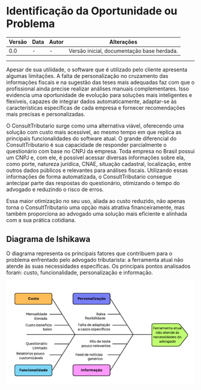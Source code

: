 # Identificação da Oportunidade ou Problema

| Versão | Data | Autor | Alterações |
|--------|------|-------|------------|
| 0.0    | -    | -     | Versão inicial, documentação base herdada. |

---

Apesar de sua utilidade, o software que é utilizado pelo cliente apresenta algumas limitações. A falta de personalização no cruzamento das informações fiscais e na sugestão das teses mais adequadas faz com que o profissional ainda precise realizar análises manuais complementares. Isso evidencia uma oportunidade de evolução para soluções mais inteligentes e flexíveis, capazes de integrar dados automaticamente, adaptar-se às características específicas de cada empresa e fornecer recomendações mais precisas e personalizadas.

O ConsultTributario surge como uma alternativa viável, oferecendo uma solução com custo mais acessível, ao mesmo tempo em que replica as principais funcionalidades do software atual. O grande diferencial do ConsultTributario é sua capacidade de responder parcialmente o questionário com base no CNPJ da empresa. Toda empresa no Brasil possui um CNPJ e, com ele, é possível acessar diversas informações sobre ela, como porte, natureza jurídica, CNAE, situação cadastral, localização, entre outros dados públicos e relevantes para análises fiscais. Utilizando essas informações de forma automatizada, o ConsultTributario consegue antecipar parte das respostas do questionário, otimizando o tempo do advogado e reduzindo o risco de erros.

Essa maior otimização no seu uso, aliada ao custo reduzido, não apenas torna o ConsultTributario uma opção mais atrativa financeiramente, mas também proporciona ao advogado uma solução mais eficiente e alinhada com a sua prática cotidiana.

## Diagrama de Ishikawa

O diagrama representa os principais fatores que contribuem para o problema enfrentado pelo advogado tributarista: a ferramenta atual não atende às suas necessidades específicas. Os principais pontos analisados foram: custo, funcionalidade, personalização e informação.

![Diagrama de Ishikawa](../../assets/images/image.png)
